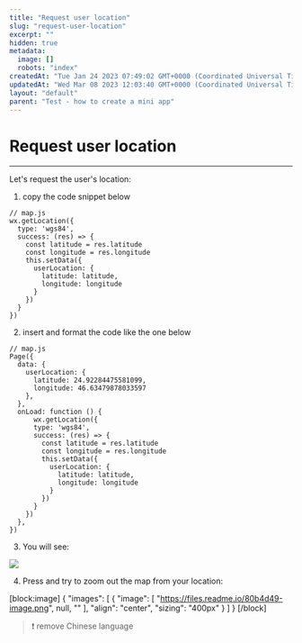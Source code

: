 ```yaml
---
title: "Request user location"
slug: "request-user-location"
excerpt: ""
hidden: true
metadata: 
  image: []
  robots: "index"
createdAt: "Tue Jan 24 2023 07:49:02 GMT+0000 (Coordinated Universal Time)"
updatedAt: "Wed Mar 08 2023 12:03:40 GMT+0000 (Coordinated Universal Time)"
layout: "default"
parent: "Test - how to create a mini app"
---
```

# Request user location 
*** 
Let's request the user's location:

1. copy the code snippet below

```Text
// map.js
wx.getLocation({
  type: 'wgs84',
  success: (res) => {
    const latitude = res.latitude
    const longitude = res.longitude
    this.setData({
      userLocation: {
        latitude: latitude,
        longitude: longitude
      }
    })
  }
})
```

2. insert and format the code like the one below

```Text
// map.js
Page({
  data: {
    userLocation: {
      latitude: 24.92284475581099,
      longitude: 46.63479878033597
    },
  },
  onLoad: function () {
      wx.getLocation({
      type: 'wgs84',
      success: (res) => {
        const latitude = res.latitude
        const longitude = res.longitude
        this.setData({
          userLocation: {
            latitude: latitude,
            longitude: longitude
          }
        })
      }
    })
  },
})
```

3. You will see:

![](https://files.readme.io/34f577b-image.png)

4. Press <Allow> and try to zoom out the map from your location:

[block:image]
{
  "images": [
    {
      "image": [
        "https://files.readme.io/80b4d49-image.png",
        null,
        ""
      ],
      "align": "center",
      "sizing": "400px"
    }
  ]
}
[/block]


> ❗️ remove Chinese language
